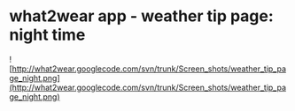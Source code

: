 # what2wear app - weather tip page: night time #

![http://what2wear.googlecode.com/svn/trunk/Screen_shots/weather_tip_page_night.png](http://what2wear.googlecode.com/svn/trunk/Screen_shots/weather_tip_page_night.png)